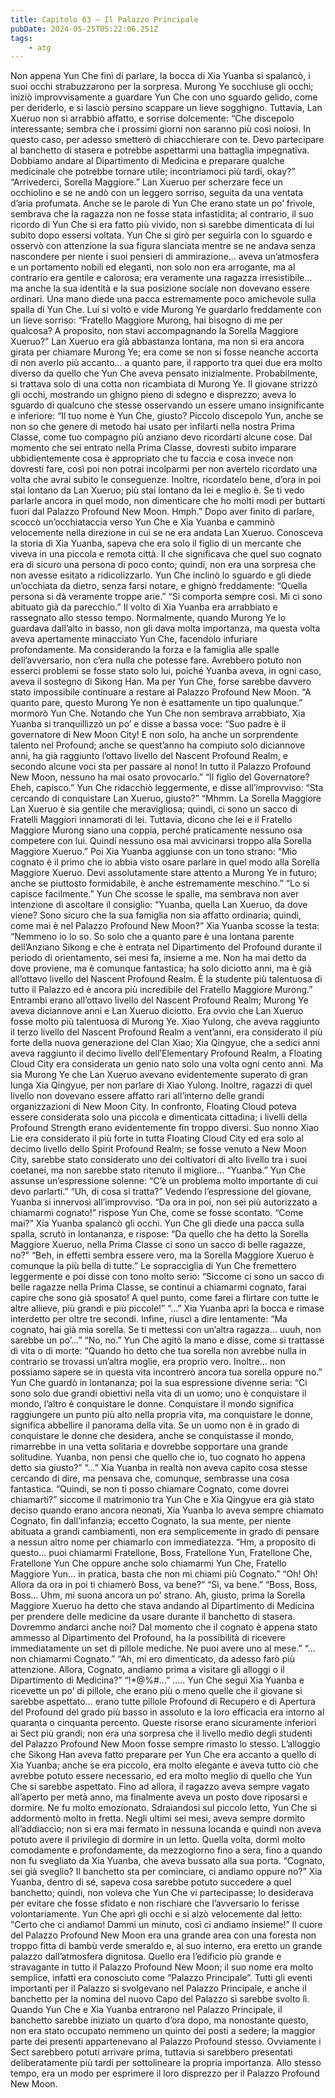 ```yaml
---
title: Capitolo 63 – Il Palazzo Principale
pubDate: 2024-05-25T05:22:06.251Z
tags:
    - atg
---
```



Non appena Yun Che finì di parlare, la bocca di Xia Yuanba si spalancò, i suoi occhi strabuzzarono per la sorpresa. Murong Ye socchiuse gli occhi; iniziò improvvisamente a guardare Yun Che con uno sguardo gelido, come per deriderlo, e si lasciò persino scappare un lieve sogghigno.
Tuttavia, Lan Xueruo non si arrabbiò affatto, e sorrise dolcemente: “Che discepolo interessante; sembra che i prossimi giorni non saranno più così noiosi. In questo caso, per adesso smetterò di chiacchierare con te. Devo partecipare al banchetto di stasera e potrebbe aspettarmi una battaglia impegnativa.
Dobbiamo andare al Dipartimento di Medicina e preparare qualche medicinale che potrebbe tornare utile; incontriamoci più tardi, okay?”
“Arrivederci, Sorella Maggiore.”
Lan Xueruo per scherzare fece un occhiolino e se ne andò con un leggero sorriso, seguita da una ventata d’aria profumata. Anche se le parole di Yun Che erano state un po’ frivole, sembrava che la ragazza non ne fosse stata infastidita; al contrario, il suo ricordo di Yun Che si era fatto più vivido, non si sarebbe dimenticata di lui subito dopo essersi voltata.
Yun Che si girò per seguirla con lo sguardo e osservò con attenzione la sua figura slanciata mentre se ne andava senza nascondere per niente i suoi pensieri di ammirazione… aveva un’atmosfera e un portamento nobili ed eleganti, non solo non era arrogante, ma al contrario era gentile e calorosa; era veramente una ragazza irresistibile… ma anche la sua identità e la sua posizione sociale non dovevano essere ordinari.
Una mano diede una pacca estremamente poco amichevole sulla spalla di Yun Che. Lui si voltò e vide Murong Ye guardarlo freddamente con un lieve sorriso: “Fratello Maggiore Murong, hai bisogno di me per qualcosa? A proposito, non stavi accompagnando la Sorella Maggiore Xueruo?”
Lan Xueruo era già abbastanza lontana, ma non si era ancora girata per chiamare Murong Ye; era come se non si fosse neanche accorta di non averlo più accanto… a quanto pare, il rapporto tra quei due era molto diverso da quello che Yun Che aveva pensato inizialmente. Probabilmente, si trattava solo di una cotta non ricambiata di Murong Ye.
Il giovane strizzò gli occhi, mostrando un ghigno pieno di sdegno e disprezzo; aveva lo sguardo di qualcuno che stesse osservando un essere umano insignificante e inferiore: “Il tuo nome è Yun Che, giusto? Piccolo discepolo Yun, anche se non so che genere di metodo hai usato per infilarti nella nostra Prima Classe, come tuo compagno più anziano devo ricordarti alcune cose. Dal momento che sei entrato nella Prima Classe, dovresti subito imparare ubbidientemente cosa è appropriato che tu faccia e cosa invece non dovresti fare, così poi non potrai incolparmi per non avertelo ricordato una volta che avrai subito le conseguenze. Inoltre, ricordatelo bene, d’ora in poi stai lontano da Lan Xueruo; più stai lontano da lei e meglio è. Se ti vedo parlarle ancora in quel modo, non dimenticare che ho molti modi per buttarti fuori dal Palazzo Profound New Moon. Hmph.”
Dopo aver finito di parlare, scoccò un’occhiataccia verso Yun Che e Xia Yuanba e camminò velocemente nella direzione in cui se ne era andata Lan Xueruo. Conosceva la storia di Xia Yuanba, sapeva che era solo il figlio di un mercante che viveva in una piccola e remota città. Il che significava che quel suo cognato era di sicuro una persona di poco conto; quindi, non era una sorpresa che non avesse esitato a ridicolizzarlo.
Yun Che inclinò lo sguardo e gli diede un’occhiata da dietro, senza farsi notare, e ghignò freddamente: “Quella persona si dà veramente troppe arie.”
“Si comporta sempre così. Mi ci sono abituato già da parecchio.” Il volto di Xia Yuanba era arrabbiato e rassegnato allo stesso tempo. Normalmente, quando Murong Ye lo guardava dall’alto in basso, non gli dava molta importanza, ma questa volta aveva apertamente minacciato Yun Che, facendolo infuriare profondamente. Ma considerando la forza e la famiglia alle spalle dell’avversario, non c’era nulla che potesse fare. Avrebbero potuto non esserci problemi se fosse stato solo lui, poiché Yuanba aveva, in ogni caso, aveva il sostegno di Sikong Han. Ma per Yun Che, forse sarebbe davvero stato impossibile continuare a restare al Palazzo Profound New Moon.
“A quanto pare, questo Murong Ye non è esattamente un tipo qualunque.” mormorò Yun Che.
Notando che Yun Che non sembrava arrabbiato, Xia Yuanba si tranquillizzò un po’ e disse a bassa voce: “Suo padre è il governatore di New Moon City! E non solo, ha anche un sorprendente talento nel Profound; anche se quest’anno ha compiuto solo diciannove anni, ha già raggiunto l’ottavo livello del Nascent Profound Realm, e secondo alcune voci sta per passare al nono! In tutto il Palazzo Profound New Moon, nessuno ha mai osato provocarlo.”
“Il figlio del Governatore? Eheh, capisco.” Yun Che ridacchiò leggermente, e disse all’improvviso: “Sta cercando di conquistare Lan Xueruo, giusto?”
“Mhmm. La Sorella Maggiore Lan Xueruo è sia gentile che meravigliosa; quindi, ci sono un sacco di Fratelli Maggiori innamorati di lei. Tuttavia, dicono che lei e il Fratello Maggiore Murong siano una coppia, perché praticamente nessuno osa competere con lui. Quindi nessuno osa mai avvicinarsi troppo alla Sorella Maggiore Xueruo.” Poi Xia Yuanba aggiunse con un tono strano: “Mio cognato è il primo che io abbia visto osare parlare in quel modo alla Sorella Maggiore Xueruo. Devi assolutamente stare attento a Murong Ye in futuro; anche se piuttosto formidabile, è anche estremamente meschino.”
“Lo si capisce facilmente.” Yun Che scosse le spalle, ma sembrava non aver intenzione di ascoltare il consiglio: “Yuanba, quella Lan Xueruo, da dove viene? Sono sicuro che la sua famiglia non sia affatto ordinaria; quindi, come mai è nel Palazzo Profound New Moon?”
Xia Yuanba scosse la testa: “Nemmeno io lo so. So solo che a quanto pare è una lontana parente dell’Anziano Sikong e che è entrata nel Dipartimento del Profound durante il periodo di orientamento, sei mesi fa, insieme a me. Non ha mai detto da dove proviene, ma è comunque fantastica; ha solo diciotto anni, ma è già all’ottavo livello del Nascent Profound Realm. È la studente più talentuosa di tutto il Palazzo ed è ancora più incredibile del Fratello Maggiore Murong.”
Entrambi erano all’ottavo livello del Nascent Profound Realm; Murong Ye aveva diciannove anni e Lan Xueruo diciotto. Era ovvio che Lan Xueruo fosse molto più talentuosa di Murong Ye.
Xiao Yulong, che aveva raggiunto il terzo livello del Nascent Profound Realm a vent’anni, era considerato il più forte della nuova generazione del Clan Xiao; Xia Qingyue, che a sedici anni aveva raggiunto il decimo livello dell’Elementary Profound Realm, a Floating Cloud City era considerata un genio nato solo una volta ogni cento anni. Ma sia Murong Ye che Lan Xueruo avevano evidentemente superato di gran lunga Xia Qingyue, per non parlare di Xiao Yulong. Inoltre, ragazzi di quel livello non dovevano essere affatto rari all’interno delle grandi organizzazioni di New Moon City.
In confronto, Floating Cloud poteva essere considerata solo una piccola e dimenticata cittadina; i livelli della Profound Strength erano evidentemente fin troppo diversi. Suo nonno Xiao Lie era considerato il più forte in tutta Floating Cloud City ed era solo al decimo livello dello Spirit Profound Realm; se fosse venuto a New Moon City, sarebbe stato considerato uno dei coltivatori di alto livello tra i suoi coetanei, ma non sarebbe stato ritenuto il migliore…
“Yuanba.” Yun Che assunse un’espressione solenne: “C’è un problema molto importante di cui devo parlarti.”
“Uh, di cosa si tratta?” Vedendo l’espressione del giovane, Yuanba si innervosì all’improvviso.
“Da ora in poi, non sei più autorizzato a chiamarmi cognato!” rispose Yun Che, come se fosse scontato.
“Come mai?” Xia Yuanba spalancò gli occhi.
Yun Che gli diede una pacca sulla spalla, scrutò in lontananza, e rispose: “Da quello che ha detto la Sorella Maggiore Xueruo, nella Prima Classe ci sono un sacco di belle ragazze, no?”
“Beh, in effetti sembra essere vero, ma la Sorella Maggiore Xueruo è comunque la più bella di tutte.”
Le sopracciglia di Yun Che fremettero leggermente e poi disse con tono molto serio: “Siccome ci sono un sacco di belle ragazze nella Prima Classe, se continui a chiamarmi cognato, farai capire che sono già sposato! A quel punto, come farei a flirtare con tutte le altre allieve, più grandi e più piccole!”
“…” Xia Yuanba aprì la bocca e rimase interdetto per oltre tre secondi. Infine, riuscì a dire lentamente: “Ma cognato, hai già mia sorella. Se ti mettessi con un’altra ragazza… uuuh, non sarebbe un po’…”
“No, no.” Yun Che agitò la mano e disse, come si trattasse di vita o di morte: “Quando ho detto che tua sorella non avrebbe nulla in contrario se trovassi un’altra moglie, era proprio vero. Inoltre… non possiamo sapere se in questa vita incontrerò ancora tua sorella oppure no.”
Yun Che guardò in lontananza; poi la sua espressione divenne seria: “Ci sono solo due grandi obiettivi nella vita di un uomo; uno è conquistare il mondo, l’altro è conquistare le donne. Conquistare il mondo significa raggiungere un punto più alto nella propria vita, ma conquistare le donne, significa abbellire il panorama della vita. Se un uomo non è in grado di conquistare le donne che desidera, anche se conquistasse il mondo, rimarrebbe in una vetta solitaria e dovrebbe sopportare una grande solitudine. Yuanba, non pensi che quello che io, tuo cognato ho appena detto sia giusto?”
“…” Xia Yuanba in realtà non aveva capito cosa stesse cercando di dire, ma pensava che, comunque, sembrasse una cosa fantastica.
“Quindi, se non ti posso chiamare Cognato, come dovrei chiamarti?” siccome il matrimonio tra Yun Che e Xia Qingyue era già stato deciso quando erano ancora neonati, Xia Yuanba lo aveva sempre chiamato Cognato, fin dall’infanzia; eccetto Cognato, la sua mente, per niente abituata a grandi cambiamenti, non era semplicemente in grado di pensare a nessun altro nome per chiamarlo con immediatezza.
“Hm, a proposito di questo… puoi chiamarmi Fratellone, Boss, Fratellone Yun, Fratellone Che, Fratellone Yun Che oppure anche solo chiamarmi Yun Che, Fratello Maggiore Yun… in pratica, basta che non mi chiami più Cognato.”
“Oh! Oh! Allora da ora in poi ti chiamerò Boss, va bene?”
“Sì, va bene.”
“Boss, Boss, Boss… Uhm, mi suona ancora un po’ strano. Ah, giusto, prima la Sorella Maggiore Xueruo ha detto che stava andando al Dipartimento di Medicina per prendere delle medicine da usare durante il banchetto di stasera. Dovremmo andarci anche noi? Dal momento che il cognato è appena stato ammesso al Dipartimento del Profound, ha la possibilità di ricevere immediatamente un set di pillole mediche. Ne puoi avere uno al mese.”
“… non chiamarmi Cognato.”
“Ah, mi ero dimenticato, da adesso farò più attenzione. Allora, Cognato, andiamo prima a visitare gli alloggi o il Dipartimento di Medicina?”
“!*@%#…”
…..
Yun Che seguì Xia Yuanba e ricevette un po’ di pillole, che erano più o meno quelle che il giovane si sarebbe aspettato… erano tutte pillole Profound di Recupero e di Apertura del Profound del grado più basso in assoluto e la loro efficacia era intorno al quaranta o cinquanta percento. Queste risorse erano sicuramente inferiori ai Sect più grandi; non era una sorpresa che il livello medio degli studenti del Palazzo Profound New Moon fosse sempre rimasto lo stesso.
L’alloggio che Sikong Han aveva fatto preparare per Yun Che era accanto a quello di Xia Yuanba; anche se era piccolo, era molto elegante e aveva tutto ciò che avrebbe potuto essere necessario, ed era molto meglio di quello che Yun Che si sarebbe aspettato. Fino ad allora, il ragazzo aveva sempre vagato all’aperto per metà anno, ma finalmente aveva un posto dove riposarsi e dormire. Ne fu molto emozionato.
Sdraiandosi sul piccolo letto, Yun Che si addormentò molto in fretta. Negli ultimi sei mesi, aveva sempre dormito all’addiaccio; non si era mai fermato in nessuna locanda e quindi non aveva potuto avere il privilegio di dormire in un letto. Quella volta, dormì molto comodamente e profondamente, da mezzogiorno fino a sera, fino a quando non fu svegliato da Xia Yuanba, che aveva bussato alla sua porta.
“Cognato, sei già sveglio? Il banchetto sta per cominciare, ci andiamo oppure no?”
Xia Yuanba, dentro di sé, sapeva cosa sarebbe potuto succedere a quel banchetto; quindi, non voleva che Yun Che vi partecipasse; lo desiderava per evitare che fosse sfidato e non rischiare che l’avversario lo ferisse volontariamente.
Yun Che aprì gli occhi e si alzò velocemente dal letto: “Certo che ci andiamo! Dammi un minuto, così ci andiamo insieme!”
Il cuore del Palazzo Profound New Moon era una grande area con una foresta non troppo fitta di bambù verde smeraldo e, al suo interno, era eretto un grande palazzo dall’atmosfera dignitosa. Quello era l’edificio più grande e stravagante in tutto il Palazzo Profound New Moon; il suo nome era molto semplice, infatti era conosciuto come “Palazzo Principale”. Tutti gli eventi importanti per il Palazzo si svolgevano nel Palazzo Principale, e anche il banchetto per la nomina del nuovo Capo del Palazzo si sarebbe svolto lì.
Quando Yun Che e Xia Yuanba entrarono nel Palazzo Principale, il banchetto sarebbe iniziato un quarto d’ora dopo, ma nonostante questo, non era stato occupato nemmeno un quinto dei posti a sedere; la maggior parte dei presenti appartenevano al Palazzo Profound stesso. Ovviamente i Sect sarebbero potuti arrivare prima, tuttavia si sarebbero presentati deliberatamente più tardi per sottolineare la propria importanza.
Allo stesso tempo, era un modo per esprimere il loro disprezzo per il Palazzo Profound New Moon.



